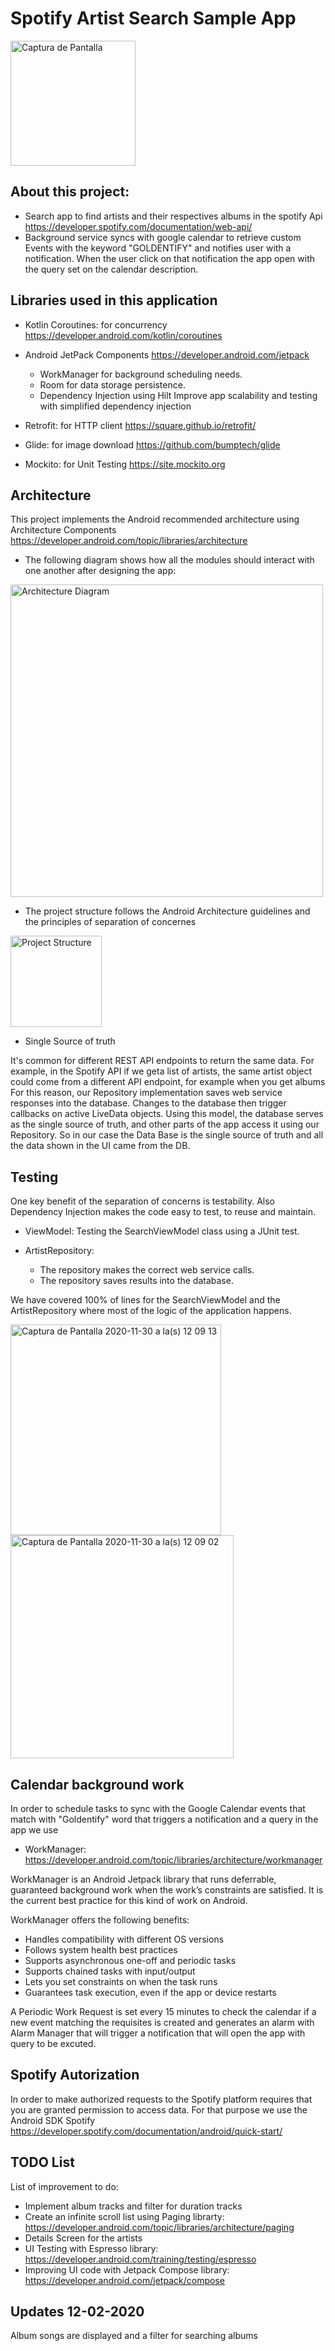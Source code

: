 # Spotify Artist Search Sample App

<img width="200" alt="Captura de Pantalla" src="https://user-images.githubusercontent.com/10743855/100926235-dd3c9680-34c1-11eb-9f30-fda9d82097d1.png">

## About this project:

* Search app to find artists and their respectives albums in the spotify Api 
  https://developer.spotify.com/documentation/web-api/
* Background service syncs with google calendar to retrieve custom Events with the keyword "GOLDENTIFY" and notifies user with a notification.
  When the user click on that notification the app open with the query set on the calendar description.

## Libraries used in this application
* Kotlin Coroutines: for concurrency https://developer.android.com/kotlin/coroutines
* Android JetPack Components https://developer.android.com/jetpack
  * WorkManager for background scheduling needs.
  * Room for data storage persistence.
  * Dependency Injection using Hilt Improve app scalability and testing with simplified dependency injection

* Retrofit: for HTTP client https://square.github.io/retrofit/
* Glide: for image download https://github.com/bumptech/glide
* Mockito: for Unit Testing https://site.mockito.org

## Architecture
This project implements the Android recommended architecture using Architecture Components 
https://developer.android.com/topic/libraries/architecture
* The following diagram shows how all the modules should interact with one another after designing the app:

<img width="500" alt="Architecture Diagram" src="https://user-images.githubusercontent.com/10743855/100661226-e7c82600-3331-11eb-8b4f-801b8c449528.png">

* The project structure follows the Android Architecture guidelines and the principles of separation of concernes

<img width="146" alt="Project Structure" src="https://user-images.githubusercontent.com/10743855/100661688-92404900-3332-11eb-9337-04eb06ca3f97.png">

* Single Source of truth

It's common for different REST API endpoints to return the same data. For example, in the Spotify API if we geta list of artists, the same artist object could come from a different API endpoint, for example when you get albums
For this reason, our Repository implementation saves web service responses into the database. 
Changes to the database then trigger callbacks on active LiveData objects. Using this model, the database serves as the single source of truth, and other parts of the app access it using our Repository. 
So in our case the Data Base is the single source of truth and all the data shown in the UI came from the DB.

## Testing
One key benefit of the separation of concerns is testability. 
Also Dependency Injection makes the code easy to test, to reuse and maintain.

* ViewModel: Testing the SearchViewModel class using a JUnit test.

* ArtistRepository: 
  * The repository makes the correct web service calls.
  * The repository saves results into the database.
  
We have covered 100% of lines for the SearchViewModel and the ArtistRepository where most of the logic of the application happens.

<img width="337" alt="Captura de Pantalla 2020-11-30 a la(s) 12 09 13" src="https://user-images.githubusercontent.com/10743855/100671877-ef8ec700-333f-11eb-8f20-98d57aa7b0b9.png">

<img width="357" alt="Captura de Pantalla 2020-11-30 a la(s) 12 09 02" src="https://user-images.githubusercontent.com/10743855/100671884-f1588a80-333f-11eb-9179-807edf90f2e0.png">

## Calendar background work
In order to schedule tasks to sync with the Google Calendar events that match with "Goldentify" word that triggers a notification and a query in the app we use
* WorkManager: https://developer.android.com/topic/libraries/architecture/workmanager

WorkManager is an Android Jetpack library that runs deferrable, guaranteed background work when the work’s constraints are satisfied. It is the current best practice for this kind of work on Android.

WorkManager offers the following benefits:
  * Handles compatibility with different OS versions
  * Follows system health best practices
  * Supports asynchronous one-off and periodic tasks
  * Supports chained tasks with input/output
  * Lets you set constraints on when the task runs
  * Guarantees task execution, even if the app or device restarts
  
A Periodic Work Request is set every 15 minutes to check the calendar if a new event matching the requisites is created and generates an alarm with Alarm Manager that will trigger a notification that will open the app with query to be excuted.

## Spotify Autorization
In order to make authorized requests to the Spotify platform requires that you are granted permission to access data.
For that purpose we use the Android SDK Spotify https://developer.spotify.com/documentation/android/quick-start/

## TODO List
List of improvement to do:
* Implement album tracks and filter for duration tracks
* Create an infinite scroll list using Paging librarty: https://developer.android.com/topic/libraries/architecture/paging
* Details Screen for the artists
* UI Testing with Espresso library: https://developer.android.com/training/testing/espresso
* Improving UI code with Jetpack Compose library: https://developer.android.com/jetpack/compose

## Updates 12-02-2020
Album songs are displayed and a filter for searching albums
